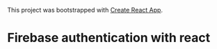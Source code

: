 This project was bootstrapped with [Create React App](https://github.com/facebookincubator/create-react-app).

# Firebase authentication with react